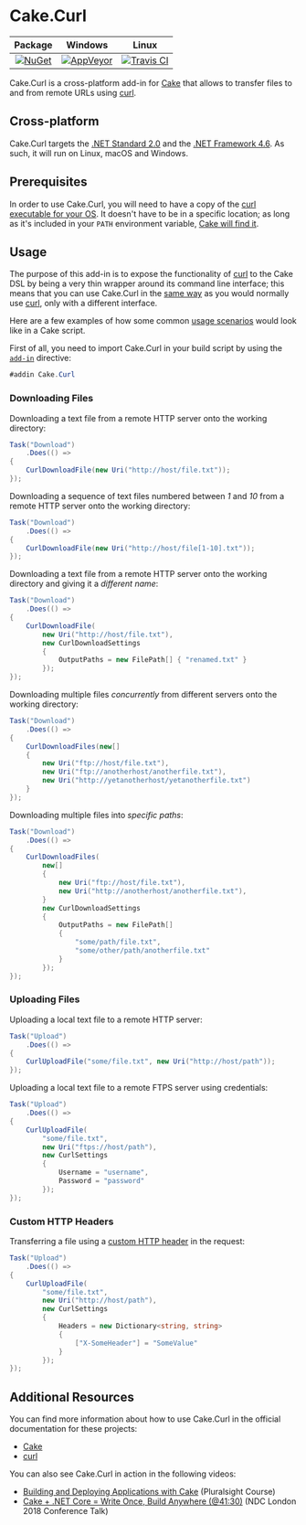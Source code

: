 # Cake.Curl

| Package | Windows | Linux |
| :---: | :------: | :-------: |
| [![NuGet](https://img.shields.io/nuget/v/Cake.Curl.svg)](https://www.nuget.org/packages/Cake.Curl) | [![AppVeyor](https://img.shields.io/appveyor/ci/cakecontrib/cake-curl/master.svg)](https://ci.appveyor.com/project/cakecontrib/cake-curl) | [![Travis CI](https://img.shields.io/travis/ecampidoglio/Cake.Curl/master.svg)](https://travis-ci.org/ecampidoglio/Cake.Curl) |

Cake.Curl is a cross-platform add-in for [Cake](http://cakebuild.net/) that allows to transfer files to and from remote URLs using [curl](https://curl.haxx.se).

## Cross-platform

Cake.Curl targets the [.NET Standard 2.0](https://docs.microsoft.com/en-us/dotnet/standard/net-standard) and the [.NET Framework 4.6](https://docs.microsoft.com/en-us/dotnet/framework/migration-guide/versions-and-dependencies). As such, it will run on Linux, macOS and Windows.

## Prerequisites

In order to use Cake.Curl, you will need to have a copy of the [curl executable for your OS](https://curl.haxx.se/download.html). It doesn't have to be in a specific location; as long as it's included in your `PATH` environment variable, [Cake will find it](http://cakebuild.net/docs/tools/tool-resolution).

## Usage

The purpose of this add-in is to expose the functionality of [curl](https://curl.haxx.se) to the Cake DSL by being a very thin wrapper around its command line interface; this means that you can use Cake.Curl in the [same way](https://curl.haxx.se/docs/manual.html) as you would normally use [curl](https://curl.haxx.se), only with a different interface.

Here are a few examples of how some common [usage scenarios](https://curl.haxx.se/docs/manual.html) would look like in a Cake script.

First of all, you need to import Cake.Curl in your build script by using the [`add-in`](http://cakebuild.net/docs/fundamentals/preprocessor-directives) directive:

```csharp
#addin Cake.Curl
```

### Downloading Files

Downloading a text file from a remote HTTP server onto the working directory:

```csharp
Task("Download")
    .Does(() =>
{
    CurlDownloadFile(new Uri("http://host/file.txt"));
});
```

Downloading a sequence of text files numbered between _1_ and _10_ from a remote HTTP server onto the working directory:

```csharp
Task("Download")
    .Does(() =>
{
    CurlDownloadFile(new Uri("http://host/file[1-10].txt"));
});
```

Downloading a text file from a remote HTTP server onto the working directory and giving it a _different name_:

```csharp
Task("Download")
    .Does(() =>
{
    CurlDownloadFile(
        new Uri("http://host/file.txt"),
        new CurlDownloadSettings
        {
            OutputPaths = new FilePath[] { "renamed.txt" }
        });
});
```

Downloading multiple files _concurrently_ from different servers onto the working directory:

```csharp
Task("Download")
    .Does(() =>
{
    CurlDownloadFiles(new[]
    {
        new Uri("ftp://host/file.txt"),
        new Uri("ftp://anotherhost/anotherfile.txt"),
        new Uri("http://yetanotherhost/yetanotherfile.txt")
    }
});
```

Downloading multiple files into _specific paths_:

```csharp
Task("Download")
    .Does(() =>
{
    CurlDownloadFiles(
        new[]
        {
            new Uri("ftp://host/file.txt"),
            new Uri("http://anotherhost/anotherfile.txt"),
        }
        new CurlDownloadSettings
        {
            OutputPaths = new FilePath[]
            {
                "some/path/file.txt",
                "some/other/path/anotherfile.txt"
            }
        });
});
```

### Uploading Files

Uploading a local text file to a remote HTTP server:

```csharp
Task("Upload")
    .Does(() =>
{
    CurlUploadFile("some/file.txt", new Uri("http://host/path"));
});
```

Uploading a local text file to a remote FTPS server using credentials:

```csharp
Task("Upload")
    .Does(() =>
{
    CurlUploadFile(
        "some/file.txt",
        new Uri("ftps://host/path"),
        new CurlSettings
        {
            Username = "username",
            Password = "password"
        });
});
```

### Custom HTTP Headers

Transferring a file using a [custom HTTP header](https://curl.haxx.se/docs/manpage.html#-H) in the request:

```csharp
Task("Upload")
    .Does(() =>
{
    CurlUploadFile(
        "some/file.txt",
        new Uri("http://host/path"),
        new CurlSettings
        {
            Headers = new Dictionary<string, string>
            {
                ["X-SomeHeader"] = "SomeValue"
            }
        });
});
```

## Additional Resources

You can find more information about how to use Cake.Curl in the official documentation for these projects:

- [Cake](http://cakebuild.net/docs)
- [curl](https://curl.haxx.se/docs)

You can also see Cake.Curl in action in the following videos:

- [Building and Deploying Applications with Cake](https://www.pluralsight.com/courses/cake-applications-deploying-building) (Pluralsight Course)
- [Cake + .NET Core = Write Once, Build Anywhere (@41:30)](https://youtu.be/FKbykwvB_MU?t=41m30s) (NDC London 2018 Conference Talk)

